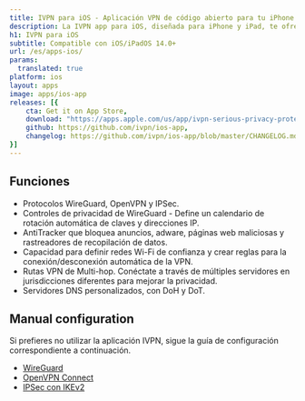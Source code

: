```yaml
---
title: IVPN para iOS - Aplicación VPN de código abierto para tu iPhone y iPad
description: La IVPN app para iOS, diseñada para iPhone y iPad, te ofrece una protección integral contra filtraciones de privacidad, conexión automática en redes Wi-Fi inseguras y Multi-hop.
h1: IVPN para iOS
subtitle: Compatible con iOS/iPadOS 14.0+
url: /es/apps-ios/
params:
  translated: true
platform: ios
layout: apps
image: apps/ios-app
releases: [{
    cta: Get it on App Store,
    download: "https://apps.apple.com/us/app/ivpn-serious-privacy-protection/id1193122683?mt=8",
    github: https://github.com/ivpn/ios-app,
    changelog: https://github.com/ivpn/ios-app/blob/master/CHANGELOG.md
}]
---
```

## Funciones

- Protocolos WireGuard, OpenVPN y IPSec.
- Controles de privacidad de WireGuard - Define un calendario de rotación automática de claves y direcciones IP.
- AntiTracker que bloquea anuncios, adware, páginas web maliciosas y rastreadores de recopilación de datos.
- Capacidad para definir redes Wi-Fi de confianza y crear reglas para la conexión/desconexión automática de la VPN.
- Rutas VPN de Multi-hop. Conéctate a través de múltiples servidores en jurisdicciones diferentes para mejorar la privacidad.
- Servidores DNS personalizados, con DoH y DoT.

## Manual configuration

Si prefieres no utilizar la aplicación IVPN, sigue la guía de configuración correspondiente a continuación.

- [WireGuard](/setup/ios-wireguard/)
- [OpenVPN Connect](/setup/ios-openvpn-connect/)  
- [IPSec con IKEv2](/setup/ios-ipsec-ikev2/)